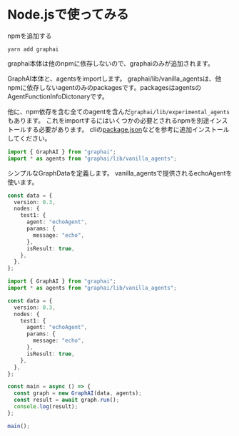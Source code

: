 # Node.jsで使ってみる

npmを追加する

```
yarn add graphai
```
graphai本体は他のnpmに依存しないので、graphaiのみが追加されます。

GraphAI本体と、agentsをimportします。
graphai/lib/vanilla_agentsは、他npmに依存しないagentのみのpackagesです。packagesはagentsのAgentFunctionInfoDictonaryです。

他に、npm依存を含む全てのagentを含んだ`graphai/lib/experimental_agents`もあります。
これをimportするにはいくつかの必要とされるnpmを別途インストールする必要があります。
cliの[package.json](https://github.com/receptron/graphai_cli/blob/main/package.json)などを参考に追加インストールしてください。

```TypeScript
import { GraphAI } from "graphai";
import * as agents from "graphai/lib/vanilla_agents";
```

シンプルなGraphDataを定義します。
vanilla_agentsで提供されるechoAgentを使います。

```TypeScript
const data = {
  version: 0.3,
  nodes: {
    test1: {
      agent: "echoAgent",
      params: {
        message: "echo",
      },
      isResult: true,
    },
  },
};
```

```TypeScript
import { GraphAI } from "graphai";
import * as agents from "graphai/lib/vanilla_agents";

const data = {
  version: 0.3,
  nodes: {
    test1: {
      agent: "echoAgent",
      params: {
        message: "echo",
      },
      isResult: true,
    },
  },
};

const main = async () => {
  const graph = new GraphAI(data, agents);
  const result = await graph.run();
  console.log(result);
};

main();
```
